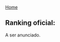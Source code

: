 [Home](https://elastic.github.io/Elastic-Fantastic-Recognition-Program/)

## Ranking oficial: ###

A ser anunciado.
